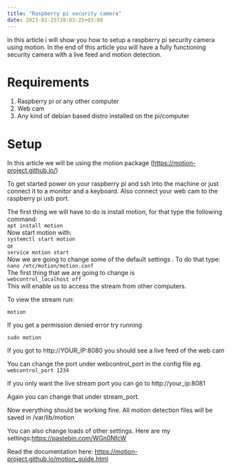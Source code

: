 ```yaml
---
title: "Raspberry pi security camera"
date: 2023-02-25T20:03:25+03:00
---
```

In this article i will show you how to setup a raspberry pi security camera using motion. In the end of this article you will have a fully functioning security camera with a live feed and motion detection.
# Requirements
1. Raspberry pi or any other computer
2. Web cam
3. Any kind of debian based distro installed on the pi/computer
# Setup
In this article we will be using the motion package (https://motion-project.github.io/)

To get started power on your raspberry pi and ssh into the machine or just connect it to a monitor and a keyboard. Also connect your web cam to the raspberry pi usb port.

The first thing we will have to do is install motion, for that type the following command:\
`apt install motion`\
Now start motion with:\
`systemctl start motion`\
or\
`service motion start`\
Now we are going to change some of the default settings . To do that type:\
`nano /etc/motion/motion.conf`\
The first thing that we are going to change is\
`webcontrol_localhost off`\
This will enable us to access the stream from other computers.

To view the stream run:

`motion` 

If you get a permission denied error try running

`sudo motion`

If you got to http://YOUR_IP:8080 you should see a live feed of the web cam


You can change the port under webcontrol_port in the config file eg.
`webcontrol_port 1234`

If you only want the live stream port you can go to http://your_ip:8081

Again you can change that under stream_port.

Now everything should be working fine. All motion detection files will be saved in /var/lib/motion

You can also change loads of other settings. Here are my settings:https://pastebin.com/WGn0NfcW

Read the documentation here: https://motion-project.github.io/motion_guide.html

